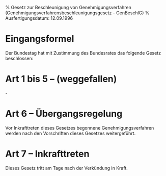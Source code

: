% Gesetz zur Beschleunigung von Genehmigungsverfahren  (Genehmigungsverfahrensbeschleunigungsgesetz - GenBeschlG)
% Ausfertigungsdatum: 12.09.1996
 
# Eingangsformel

Der Bundestag hat mit Zustimmung des Bundesrates das folgende Gesetz beschlossen:

# Art 1 bis 5 – (weggefallen)

\-

# Art 6 – Übergangsregelung

Vor Inkrafttreten dieses Gesetzes begonnene Genehmigungsverfahren werden nach den Vorschriften dieses Gesetzes weitergeführt.

# Art 7 – Inkrafttreten

Dieses Gesetz tritt am Tage nach der Verkündung in Kraft.
